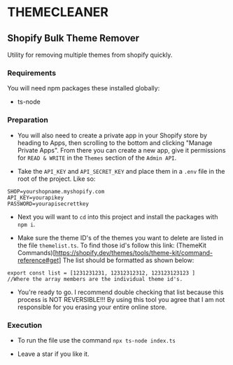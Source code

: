 # THEMECLEANER

## Shopify Bulk Theme Remover

Utility for removing multiple themes from shopify quickly.

### Requirements

You will need npm packages these installed globally:

-   ts-node

### Preparation

-   You will also need to create a private app in your Shopify store by heading to Apps, then scrolling to the bottom and clicking "Manage Private Apps". From there you can create a new app, give it permissions for `READ & WRITE` in the `Themes` section of the `Admin API`.

-   Take the `API_KEY` and `API_SECRET_KEY` and place them in a `.env` file in the root of the project. Like so:

```
SHOP=yourshopname.myshopify.com
API_KEY=yourapikey
PASSWORD=yourapisecrettkey
```

-   Next you will want to `cd` into this project and install the packages with `npm i`.

-   Make sure the theme ID's of the themes you want to delete are listed in the file `themelist.ts`. To find those id's follow this link: (ThemeKit Commands)[https://shopify.dev/themes/tools/theme-kit/command-reference#get] The list should be formatted as shown below:

```
export const list = [1231231231, 12312312312, 123123123123 ]
//Where the array members are the individual theme id's.
```

-   You're ready to go. I recommend double checking that list because this process is NOT REVERSIBLE!!! By using this tool you agree that I am not responsible for you erasing your entire online store.

### Execution

-   To run the file use the command `npx ts-node index.ts`

-   Leave a star if you like it.

